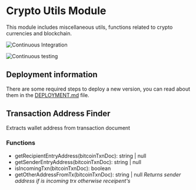 # Crypto Utils Module

This module includes miscellaneous utils, functions related to crypto currencies and blockchain.

![Continuous Integration](https://github.bitwa.la/bitwala-cryptobank-squad/package-crypto-utils/workflows/Continuous%20Integration/badge.svg)

![Continuous testing](https://github.bitwa.la/bitwala-cryptobank-squad/package-crypto-utils/workflows/Continuous%20Testing/badge.svg?event=push)


## Deployment information

There are some required steps to deploy a new version, you can read about them in the [DEPLOYMENT.md](DEPLOYMENT.md) file.

## Transaction Address Finder

Extracts wallet address from transaction document

### Functions

- getRecipientEntryAddress(bitcoinTxnDoc): string | null
- getSenderEntryAddress(bitcoinTxnDoc): string | null
- isIncomingTxn(bitcoinTxnDoc): boolean
- getOtherAddressFromTx(bitcoinTxnDoc): string | null _Returns sender address if is incoming trx otherwise receipent's_
